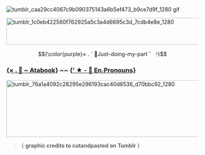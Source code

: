 ![tumblr_caa29cc4067c9b090375143a6b5ef473_b9ce7d9f_1280 gif](https://github.com/user-attachments/assets/f29d14f6-073c-4c95-9919-4930c5a86a94)

<img width="1200" height="70" alt="tumblr_1c0eb422560f762925a5c3a4d6695c3d_7cdb4e8e_1280" src="https://github.com/user-attachments/assets/81d8abf8-a4d4-4369-a959-09e4d7111622" />

$${\color{purple}× . ˋ 🌺Just-doing-my-part ゛ ᵎᵎ}$$

### [{× . 🌺 ~ Atabook}](https://bassiebloomington.atabook.org/) ~~ [{’ ★ - 🌻 En.Pronouns}](https://en.pronouns.page/@SPRINGBASSIE) 

<img width="1280" height="149" alt="tumblr_76a1a4092c28295e296193cac40d8536_d70bbc92_1280" src="https://github.com/user-attachments/assets/f882b83d-85b3-41fd-a668-149c6eb8fb43" />

>{ __graphic credits to cutandpasted on Tumblr__ }
